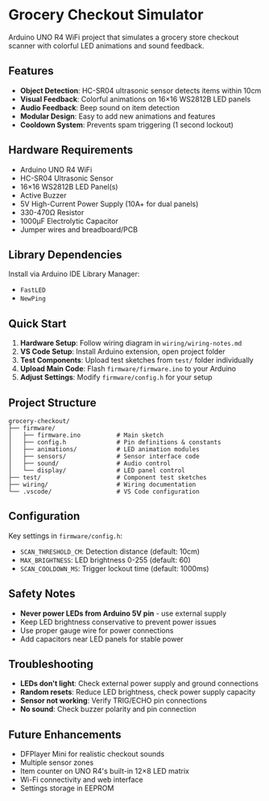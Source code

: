 # Grocery Checkout Simulator

Arduino UNO R4 WiFi project that simulates a grocery store checkout scanner with colorful LED animations and sound feedback.

## Features

- **Object Detection**: HC-SR04 ultrasonic sensor detects items within 10cm
- **Visual Feedback**: Colorful animations on 16×16 WS2812B LED panels
- **Audio Feedback**: Beep sound on item detection
- **Modular Design**: Easy to add new animations and features
- **Cooldown System**: Prevents spam triggering (1 second lockout)

## Hardware Requirements

- Arduino UNO R4 WiFi
- HC-SR04 Ultrasonic Sensor
- 16×16 WS2812B LED Panel(s)
- Active Buzzer
- 5V High-Current Power Supply (10A+ for dual panels)
- 330-470Ω Resistor
- 1000µF Electrolytic Capacitor
- Jumper wires and breadboard/PCB

## Library Dependencies

Install via Arduino IDE Library Manager:
- `FastLED`
- `NewPing`

## Quick Start

1. **Hardware Setup**: Follow wiring diagram in `wiring/wiring-notes.md`
2. **VS Code Setup**: Install Arduino extension, open project folder
3. **Test Components**: Upload test sketches from `test/` folder individually
4. **Upload Main Code**: Flash `firmware/firmware.ino` to your Arduino
5. **Adjust Settings**: Modify `firmware/config.h` for your setup

## Project Structure

```
grocery-checkout/
├── firmware/
│   ├── firmware.ino          # Main sketch
│   ├── config.h              # Pin definitions & constants
│   ├── animations/           # LED animation modules
│   ├── sensors/              # Sensor interface code
│   ├── sound/                # Audio control
│   └── display/              # LED panel control
├── test/                     # Component test sketches
├── wiring/                   # Wiring documentation
└── .vscode/                  # VS Code configuration
```

## Configuration

Key settings in `firmware/config.h`:
- `SCAN_THRESHOLD_CM`: Detection distance (default: 10cm)
- `MAX_BRIGHTNESS`: LED brightness 0-255 (default: 60)
- `SCAN_COOLDOWN_MS`: Trigger lockout time (default: 1000ms)

## Safety Notes

- **Never power LEDs from Arduino 5V pin** - use external supply
- Keep LED brightness conservative to prevent power issues
- Use proper gauge wire for power connections
- Add capacitors near LED panels for stable power

## Troubleshooting

- **LEDs don't light**: Check external power supply and ground connections
- **Random resets**: Reduce LED brightness, check power supply capacity  
- **Sensor not working**: Verify TRIG/ECHO pin connections
- **No sound**: Check buzzer polarity and pin connection

## Future Enhancements

- DFPlayer Mini for realistic checkout sounds
- Multiple sensor zones
- Item counter on UNO R4's built-in 12×8 LED matrix
- Wi-Fi connectivity and web interface
- Settings storage in EEPROM